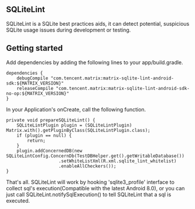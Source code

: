 ## SQLiteLint
SQLiteLint is a SQLite best practices aids, it can detect potential, suspicious SQLite usage issues during development or testing.
## Getting started
Add dependencies by adding the following lines to your app/build.gradle.
```
dependencies {
    debugCompile "com.tencent.matrix:matrix-sqlite-lint-android-sdk:${MATRIX_VERSION}"
    releaseCompile "com.tencent.matrix:matrix-sqlite-lint-android-sdk-no-op:${MATRIX_VERSION}"
}
```
In your Application's onCreate, call the following function.
```
private void prepareSQLiteLint() {
    SQLiteLintPlugin plugin = (SQLiteLintPlugin) Matrix.with().getPluginByClass(SQLiteLintPlugin.class);
    if (plugin == null) {
        return;
    }
    plugin.addConcernedDB(new SQLiteLintConfig.ConcernDb(TestDBHelper.get().getWritableDatabase())
                    .setWhiteListXml(R.xml.sqlite_lint_whitelist)
                    .enableAllCheckers());
}
```
That's all. SQLiteLint will work by hooking 'sqlite3_profile' interface to collect sql's execution(Compatible with the latest Android 8.0),
 or you can just call SQLiteLint.notifySqlExecution() to tell SQLiteLint that a sql is executed.